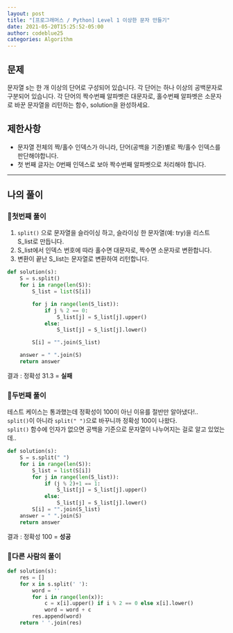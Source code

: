 ```yaml
---
layout: post
title: "[프로그래머스 / Python] Level 1 이상한 문자 만들기"
date: 2021-05-20T15:25:52-05:00
author: codeblue25
categories: Algorithm
---
```


<h2>문제</h2>

문자열 s는 한 개 이상의 단어로 구성되어 있습니다. 각 단어는 하나 이상의 공백문자로 구분되어 있습니다. 각 단어의 짝수번째 알파벳은 대문자로, 홀수번째 알파벳은 소문자로 바꾼 문자열을 리턴하는 함수, solution을 완성하세요.

<h2>제한사항</h2>

- 문자열 전체의 짝/홀수 인덱스가 아니라, 단어(공백을 기준)별로 짝/홀수 인덱스를 판단해야합니다.
- 첫 번째 글자는 0번째 인덱스로 보아 짝수번째 알파벳으로 처리해야 합니다.

---

<h2>나의 풀이</h2>

<h3>🔹첫번째 풀이</h3>

1. `split()` 으로 문자열을 슬라이싱 하고, 슬라이싱 한 문자열(예: try)을 리스트 S_list로 만듭니다.
2. S_list에서 인덱스 번호에 따라 홀수면 대문자로, 짝수면 소문자로 변환합니다.
3. 변환이 끝난 S_list는 문자열로 변환하여 리턴합니다.

```python
def solution(s):
    S = s.split()
    for i in range(len(S)):
        S_list = list(S[i])

        for j in range(len(S_list)):
            if j % 2 == 0:
                S_list[j] = S_list[j].upper()
            else:
                S_list[j] = S_list[j].lower()

        S[i] = "".join(S_list)

    answer = " ".join(S)
    return answer
```

결과 : 정확성 31.3 = **실패**<br/>

<h3>🔹두번째 풀이</h3>

테스트 케이스는 통과했는데 정확성이 100이 아닌 이유를 절반만 알아냈다!..<br />
`split()`이 아니라 `split(" ")`으로 바꾸니까 정확성 100이 나왔다.<br />
`split()` 함수에 인자가 없으면 공백을 기준으로 문자열이 나누어지는 걸로 알고 있었는데..

```python
def solution(s):
    S = s.split(" ")
    for i in range(len(S)):
        S_list = list(S[i])
        for j in range(len(S_list)):
            if (j % 2)+1 == 1:
                S_list[j] = S_list[j].upper()
            else:
                S_list[j] = S_list[j].lower()
        S[i] = "".join(S_list)
    answer = " ".join(S)
    return answer
```

결과 : 정확성 100 = **성공**<br/>

<h3>🔸다른 사람의 풀이</h3>

```python
def solution(s):
    res = []
    for x in s.split(' '):
        word = ''
        for i in range(len(x)):
            c = x[i].upper() if i % 2 == 0 else x[i].lower()
            word = word + c
        res.append(word)
    return ' '.join(res)
```

